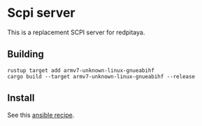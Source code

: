 # Scpi server

This is a replacement SCPI server for redpitaya.

## Building

```
rustup target add armv7-unknown-linux-gnueabihf
cargo build --target armv7-unknown-linux-gnueabihf --release
```

## Install

See this [ansible
recipe](https://github.com/yellow-pitaya/controller/blob/master/redpitaya/tasks/scpi.yml).
